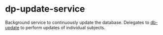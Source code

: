 # dp-update-service
Background service to continuously update the database. Delegates to [db-update](https://github.com/schedulemaker/db-update) to perform updates of individual subjects.
